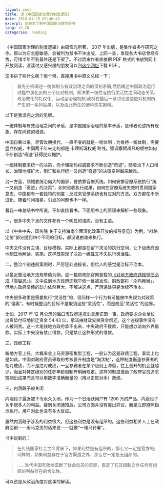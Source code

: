 ```yaml
---
layout: post
title: 读《中国国家治理的制度逻辑》
date: 2018-04-15 07:46:43
excerpt: 这是本了解中国国家治理的好书
lang: zh_CN
categories: reading
---
```


《中国国家治理的制度逻辑》由周雪光所著， 2017 年出版，是集作者多年研究之作。原以为它主题敏感，会被列为禁书不许出版，上网一查，发现各大书店曾经有售，可惜半年不到最终还是下架了。不过后来作者直接把 PDF 格式的书放到网上开放阅读，没读过又感兴趣的朋友可以到[这个网址](https://web.stanford.edu/~xgzhou/zhou_book2017.pdf)下载 PDF 。

这书讲了些什么呢？偷个懒，直接用书中原文总结一下：

> 首先分析阐述一统体制与有效治理之间的深刻矛盾;然后阐述中国政治运行过程中演化出的三个应对机制，即决策一统性与执行灵活性之间动态关系、政治教化的礼仪化、运动型治理机制;我将在最后一章讨论这些应对机制所产生的一系列后果，以及由此所生的诸种现实困境。

以下是我读完之后的见解。

一统体制与有效治理之间的矛盾，是中国国家治理的基本矛盾，是作者论述所有现象、存在问题的根源。

中国自秦以来，尽管改朝换代，一直不变的就是一统体制；为维持一统体制，需要竖立权威，中国两千年来走的都是 卡理斯玛权威 路线，强调禀赋超凡的领袖如何不断创造“奇迹”获得民众拥护。

一统体制要求统一的决策，而卡理斯玛权威要求不断创造“奇迹”。随着治下人口增长、治理地域扩大，制订和执行统一又创造“奇迹”的决策变得越来越难。

另一方面，领袖要统治偌大的国家，要依靠官僚系统。如何安排官僚系统执行“统一又创造「奇迹」的决策”，如何验收执行成果，如何在官僚系统失效时贯彻国家意志，中国都有一套独特的制度；反过来官僚系统也有应对的方法。双方都在不断进化，随着时间推移，引发的问题也不一样。

看我一味总结书中所说，不如直接看书。下面用书上的原理来解析一些现象。

一，很多中央下发的文件都有一个明显的语病，没有主语。

以《中共中央、国务院 关于支持海南全面深化改革开放的指导意见》为例，“战略定位”部分提到四个不同的目标，都没说由谁来执行。

中央文件没有主语、目标模糊，实际上都是在留下灵活的执行空间，让下级政府因地制宜地解读、实施。这样既实现了决策一统性又不失执行灵活性。

二，整治个别违规案例时，严厉惩处违规者，但给人的感觉是治标不治本。

以最近整治地方违规举债为例，这一篇财政部官网登载的[《对地方政府违规举债必须「零容忍」》](http://yss.mof.gov.cn/zhuantilanmu/dfzgl/xwbd/201704/t20170407_2576891.html)，文中说到地方政府违规举债一旦被发现，财政部将「杀鸡儆猴」，但地方政府举债的动力依然巨大，不解决这点，严厉惩处只是治标不治本。

中央很多政策是需要执行“灵活性”的，但同样一个行为有可能被中央视为对政策的“偏离”。有时候整治的目标不是取消这些“灵活性”，而是规范“灵活性”的边界。

比如，2017 年 12 月公示的海口市政府违规出具承诺函一事，政府要求企业单位出资垫付征地拆迁资金 54.43 亿，承诺由财政安排资金偿还。这个违规事件没有人被问责。这一大笔钱地方政府拿不出来，中央政府不拨款，只能想办法向外界借款。实际上中央没有禁止借款，只是禁止这种形式的借款。

三，政绩工程

新地方官上任，大概率会上马资源密集型工程，一般认为这是政绩工程，事实上也是如此。中国对政府官员采取的考核晋升制度是“淘汰制”，这种制度衡量参赛者的相对成绩，而不是绝对成绩，一旦参赛者在某个级别上滞留，往上晋升的机会就越少，而且对特定级别的任职年龄限制有明确规定。这样的制度激励了政府官员追求短期出成果而且可以用数字准确衡量的（用以击败对手）政绩。

三，内涵段子被关闭

内涵段子最近被下令永久关闭，作为一个日活跃用户有 1200 万的产品，内涵段子关乎很多人的利益。接到关闭通知后，公司方面并没有提出异议，而是立即遵照指示执行。用户对此也没有多大反应。

虽然内涵段子涉及的利益很大，但这些利益是没有组织的。这些利益相关人士在政府面前——用马克思的话来说——就像“一堆马铃薯”。

书中说到的：

> 在传统国家社会主义背景下，如果利益是有组织的，那么它一定是官方的;同样的，如果利益存在于官方渠道之外，那么它一定是无组织的。

> ……当代中国有效地垄断了社会动员的资源，否定了在其控制之外任何有组织的利益存在的合法性。

可以说是从政治角度对这事的解读。

